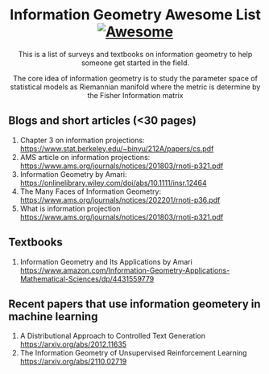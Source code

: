 <div align="center">

<!-- title -->

<!--lint ignore no-dead-urls-->
# Information Geometry Awesome List [![Awesome](https://awesome.re/badge.svg)](https://awesome.re)

<!-- subtitle -->

This is a list of surveys and textbooks on information geometry to help someone get started in the field. 
   
<!-- image -->

<!-- <a href="" target="_blank" rel="noopener noreferrer">
  <img src="" />
</a> -->

<!-- description -->

The core idea of information geometry is to study the parameter space of statistical models as Riemannian manifold where the metric is determine by the Fisher Information matrix
</div>

<!-- TOC -->

## Blogs and short articles (<30 pages)

1. Chapter 3 on information projections: https://www.stat.berkeley.edu/~binyu/212A/papers/cs.pdf
2. AMS article on information projections: https://www.ams.org/journals/notices/201803/rnoti-p321.pdf
3. Information Geometry by Amari: https://onlinelibrary.wiley.com/doi/abs/10.1111/insr.12464
4. The Many Faces of Information Geometry: https://www.ams.org/journals/notices/202201/rnoti-p36.pdf
5. What is information projection https://www.ams.org/journals/notices/201803/rnoti-p321.pdf


## Textbooks

1. Information Geometry and Its Applications by Amari https://www.amazon.com/Information-Geometry-Applications-Mathematical-Sciences/dp/4431559779

## Recent papers that use information geometery in machine learning

1. A Distributional Approach to Controlled Text Generation https://arxiv.org/abs/2012.11635
2. The Information Geometry of Unsupervised Reinforcement Learning https://arxiv.org/abs/2110.02719
